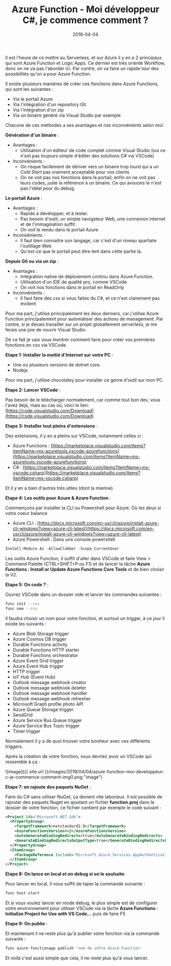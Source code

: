 ﻿---
layout: post
title: Azure Function - Moi développeur C#, je commence comment ?
date: 2019-04-04
categories: [ "Azure", "Function" ]
---

Il est l'heure de ce mettre au Serverless, et sur Azure il y en a 2 principaux qui sont Azure Function et Logic Apps. Ce dernier est très orienté Workflow, donc on ne va pas l'aborder ici. Par contre, on va faire un rapide tour des possibilités qu'on a pour Azure Function.

Il existe plusieurs manières de créer ces fonctions dans Azure Functions, qui sont les suivantes :

- Via le portail Azure
- Via l'intégration d'un repository Git
- Via l'intégration d'un zip
- Via un binaire généré via Visual Studio par exemple

Chacune de ces méthodes a ses avantages et ces inconvénients selon moi.

**Génération d'un binaire** :

- Avantages :
  - Utilisation d'un éditeur de code complet comme Visual Studio (oui ce n'est pas toujours simple d'éditer des solutions C# via VSCode)
- Inconvénients :
  - On risque facilement de dériver vers un binaire trop lourd qui a un *Cold Start* pas vraiment acceptable pour vos clients
  - On ne voit pas nos fonctions dans le portail, enfin on ne voit pas leurs codes, juste la référence à un binaire. Ce qui avouons le n'est pas l'idéal pour du debug.
  
**Le portail Azure** :

- Avantages :
  - Rapide à dévélopper, et à tester.
  - Pas besoin d'outil, un simple navigateur Web, une connexion internet et de l'immagination suffit.
  - On voit le rendu dans le portail Azure
- Inconvénients :
  - Il faut bien connaitre son langage, car c'est d'un niveau spartiate l'outillage Web
  - Qu'est-ce que le portail peut être lent dans cette partie là.

**Depuis Git ou via un zip** :

- Avantages :
  - Intégration native de déploiement continu dans Azure Function.
  - Utilisation d'un IDE de qualité pro, comme VSCode
  - On voit nos fonctions dans le portail en ReadOnly
- Inconvénients :
  - Il faut faire des csx si vous faites du C#, et ce n'est clairement pas évident

Pour ma part, j'utilise principalement les deux derniers, car j'utilise Azure Function principalement pour automatiser des actions de management. Par contre, si je devais travailler sur un projet globallement serverless, je me ferais une joie de rouvrir Visual Studio.

De ce fait je vais vous montrer comment faire pour créer vos premières fonctions en csx via VSCode.

**Etape 1: Installer la moitié d'Internet sur votre PC** :

- Une ou plusieurs versions de dotnet core.
- Nodejs

Pour ma part, j'utilise chocolatey pour installer ce genre d'outil sur mon PC.

**Etape 2: Lancer VSCode** :

Pas besoin de le télécharger normalement, car comme tout bon dev, vous l'avez déjà, mais au cas où, voici le lien: [https://code.visualstudio.com/Download](https://code.visualstudio.com/Download)

**Etape 3: Installer tout pleins d'extensions** :

Des extensions, il y en a pleins sur VSCode, notamment celles ci :

- Azure Functions : [https://marketplace.visualstudio.com/items?itemName=ms-azuretools.vscode-azurefunctions](https://marketplace.visualstudio.com/items?itemName=ms-azuretools.vscode-azurefunctions)
- C# : [https://marketplace.visualstudio.com/items?itemName=ms-vscode.csharp](https://marketplace.visualstudio.com/items?itemName=ms-vscode.csharp)

Et il y en a bien d'autres très utiles (dont la mienne).

**Etape 4: Les outils pour Azure & Azure Function** :

Commençons par installer la CLI ou Powershell pour Azure. Où les deux si votre coeur balance

- Azure CLI : [https://docs.microsoft.com/en-us/cli/azure/install-azure-cli-windows?view=azure-cli-latest](https://docs.microsoft.com/en-us/cli/azure/install-azure-cli-windows?view=azure-cli-latest)
- Azure Powershell : Dans une console powershell

```powershell
Install-Module Az -AllowClobber -Scope CurrentUser
```

Les outils Azure Function, il suffit d'aller dans VSCode et faire View > Command Palette (CTRL+SHIFT+P ou F1) et de lancer la tâche **Azure Functions : Install or Update Azure Functions Core Tools** et de bien choisir la V2.

**Etape 5: On code ?** :

Ouvrez VSCode dans un dossier vide et lancer les commandes suivantes :

```bash
func init --csx
func new --csx
```

Il faudra choisir un nom pour votre fonction, et surtout un trigger, à ce jour il existe les suivants :

- Azure Blob Storage trigger
- Azure Cosmos DB trigger
- Durable Functions activity
- Durable Functions HTTP starter
- Durable Functions orchestrator
- Azure Event Grid trigger
- Azure Event Hub trigger
- HTTP trigger
- IoT Hub (Event Hub)
- Outlook message webhook creator
- Outlook message webhook deleter
- Outlook message webhook handler
- Outlook message webhook refresher
- Microsoft Graph profile photo API
- Azure Queue Storage trigger
- SendGrid
- Azure Service Bus Queue trigger
- Azure Service Bus Topic trigger
- Timer trigger

Normalement il y a de quoi trouver votre bonheur avec ces différents triggers.

Après la création de votre fonction, vous devriez avoir un VSCode qui ressemble à ça :

![image]({{ site.url }}/images/2019/04/04/azure-function-moi-developpeur-c-je-commence-comment-img0.png "image")

**Etape 7: on rajoute des paquets NuGet** :

Faire du C# sans utiliser NuGet, ça devient vite laborieux.
Il est possible de rajouter des paquets Nuget en ajoutant un fichier **function.proj** dans le dossier de votre fonction, ce fichier contient par exemple le code suivant :

```xml
<Project Sdk="Microsoft.NET.Sdk">
  <PropertyGroup>
    <TargetFramework>netstandard2.0</TargetFramework>
    <AzureFunctionsVersion>v2</AzureFunctionsVersion>
    <AutoGenerateBindingRedirects>true</AutoGenerateBindingRedirects>
    <GenerateBindingRedirectsOutputType>true</GenerateBindingRedirectsOutputType>
  </PropertyGroup>
  <ItemGroup>
    <PackageReference Include="Microsoft.Azure.Services.AppAuthentication" Version="1.2.0-preview2" />
  </ItemGroup>
</Project>
```

**Etape 8: On lance en local et on debug si on le souhaite**:

Pour lancer en local, il vous suffit de taper la commande suivante :

```bash
func host start
```

Et si vous voulez lancer en mode debug, le plus simple est de configurer votre environnement pour utiliser VSCode via la  tâche **Azure Functions : Initialize Project for Use with VS Code...** puis de faire F5

**Etape 9: On publie** :

Et maintenant il ne reste plus qu'à publier votre fonction via la commande suivante :

```bash
func azure functionapp publish 'nom de votre Azure Function'
```

Et voilà c'est aussi simple que cela, il ne reste plus qu'à vous lancer.